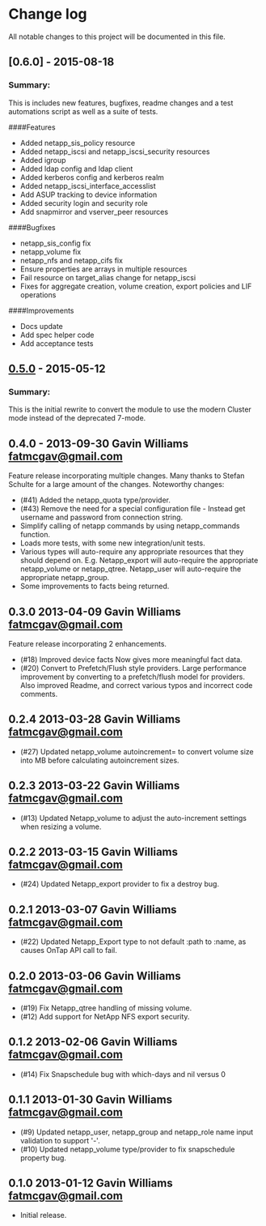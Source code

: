 # Change log
All notable changes to this project will be documented in this file.

## [0.6.0] - 2015-08-18
### Summary:
This is includes new features, bugfixes, readme changes and a test automations script as well as a suite of tests.

####Features
- Added netapp_sis_policy resource
- Added netapp_iscsi and netapp_iscsi_security resources
- Added igroup
- Added ldap config and ldap client
- Added kerberos config and kerberos realm
- Added netapp_iscsi_interface_accesslist
- Add ASUP tracking to device information 
- Added security login and security role
- Add snapmirror and vserver_peer resources

####Bugfixes
- netapp_sis_config fix
- netapp_volume fix
- netapp_nfs and netapp_cifs fix
- Ensure properties are arrays in multiple resources
- Fail resource on target_alias change for netapp_iscsi
- Fixes for aggregate creation, volume creation, export policies and LIF operations

####Improvements
- Docs update
- Add spec helper code
- Add acceptance tests

## [0.5.0] - 2015-05-12
### Summary:
This is the initial rewrite to convert the module to use the modern Cluster
mode instead of the deprecated 7-mode.

## 0.4.0 - 2013-09-30 Gavin Williams <fatmcgav@gmail.com>
Feature release incorporating multiple changes. 
Many thanks to Stefan Schulte for a large amount of the changes. 
Noteworthy changes:
* (#41) Added the netapp_quota type/provider. 
* (#43) Remove the need for a special configuration file - 
  Instead get username and password from connection string.
* Simplify calling of netapp commands by using netapp_commands function. 
* Loads more tests, with some new integration/unit tests. 
* Various types will auto-require any appropriate resources that they should depend on. 
  E.g. Netapp_export will auto-require the appropriate netapp_volume or netapp_qtree. 
  Netapp_user will auto-require the appropriate netapp_group.
* Some improvements to facts being returned.

## 0.3.0 2013-04-09 Gavin Williams <fatmcgav@gmail.com>
Feature release incorporating 2 enhancements.
* (#18) Improved device facts
  Now gives more meaningful fact data.  
* (#20) Convert to Prefetch/Flush style providers.
  Large performance improvement by converting to a prefetch/flush model for providers.  
Also improved Readme, and correct various typos and incorrect code comments. 

## 0.2.4 2013-03-28 Gavin Williams <fatmcgav@gmail.com>
* (#27) Updated netapp_volume autoincrement= to convert volume size into MB before calculating autoincrement sizes. 

## 0.2.3 2013-03-22 Gavin Williams <fatmcgav@gmail.com>
* (#13) Updated Netapp_volume to adjust the auto-increment settings when resizing a volume. 

## 0.2.2 2013-03-15 Gavin Williams <fatmcgav@gmail.com>
* (#24) Updated Netapp_export provider to fix a destroy bug. 

## 0.2.1 2013-03-07 Gavin Williams <fatmcgav@gmail.com>
* (#22) Updated Netapp_Export type to not default :path to :name, as causes OnTap API call to fail.

## 0.2.0 2013-03-06 Gavin Williams <fatmcgav@gmail.com>
* (#19) Fix Netapp_qtree handling of missing volume. 
* (#12) Add support for NetApp NFS export security. 

## 0.1.2 2013-02-06 Gavin Williams <fatmcgav@gmail.com>
* (#14) Fix Snapschedule bug with which-days and nil versus 0

## 0.1.1 2013-01-30 Gavin Williams <fatmcgav@gmail.com>
* (#9) Updated netapp_user, netapp_group and netapp_role name input validation to support '-'.
* (#10) Updated netapp_volume type/provider to fix snapschedule property bug.

## 0.1.0 2013-01-12 Gavin Williams <fatmcgav@gmail.com>
* Initial release.

[0.5.0]: https://github.com/hunner/puppet-hiera/compare/v0.4.0...0.5.0
